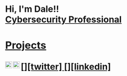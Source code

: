 <h1>Hi, I'm Dale!! <br/><a href="https://github.com/joshmadakor1"><a href="https://www.linkedin.com/in/daleterrelljr/">Cybersecurity Professional


<br/>

<h3>Projects</h3>
[<img align="left" alt="JoshMadakor | Twitter" width="22px" src="https://cdn.jsdelivr.net/npm/simple-icons@v3/icons/twitter.svg" />][twitter]
[<img align="left" alt="JoshMadakor | LinkedIn" width="22px" src="https://cdn.jsdelivr.net/npm/simple-icons@v3/icons/linkedin.svg" />][linkedin]

[twitter]: https://twitter.com/daleterrell
[linkedin]: https://linkedin.com/in/daleterrelljr



